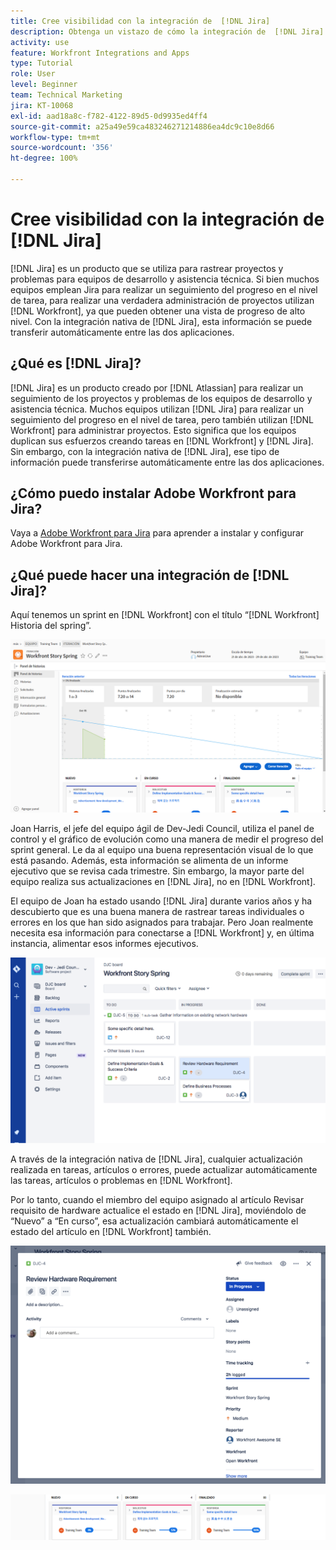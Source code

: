 ```yaml
---
title: Cree visibilidad con la integración de  [!DNL Jira]
description: Obtenga un vistazo de cómo la integración de  [!DNL Jira]  puede crear visibilidad sobre lo que está haciendo su equipo.
activity: use
feature: Workfront Integrations and Apps
type: Tutorial
role: User
level: Beginner
team: Technical Marketing
jira: KT-10068
exl-id: aad18a8c-f782-4122-89d5-0d9935ed4ff4
source-git-commit: a25a49e59ca483246271214886ea4dc9c10e8d66
workflow-type: tm+mt
source-wordcount: '356'
ht-degree: 100%

---
```


# Cree visibilidad con la integración de [!DNL Jira]

[!DNL Jira] es un producto que se utiliza para rastrear proyectos y problemas para equipos de desarrollo y asistencia técnica. Si bien muchos equipos emplean Jira para realizar un seguimiento del progreso en el nivel de tarea, para realizar una verdadera administración de proyectos utilizan [!DNL Workfront], ya que pueden obtener una vista de progreso de alto nivel. Con la integración nativa de [!DNL Jira], esta información se puede transferir automáticamente entre las dos aplicaciones.

## ¿Qué es [!DNL Jira]?

[!DNL Jira] es un producto creado por [!DNL Atlassian] para realizar un seguimiento de los proyectos y problemas de los equipos de desarrollo y asistencia técnica. Muchos equipos utilizan [!DNL Jira] para realizar un seguimiento del progreso en el nivel de tarea, pero también utilizan [!DNL Workfront] para administrar proyectos. Esto significa que los equipos duplican sus esfuerzos creando tareas en [!DNL Workfront] y [!DNL Jira]. Sin embargo, con la integración nativa de [!DNL Jira], ese tipo de información puede transferirse automáticamente entre las dos aplicaciones.

## ¿Cómo puedo instalar Adobe Workfront para Jira?

Vaya a [Adobe Workfront para Jira](https://experienceleague.adobe.com/docs/workfront/using/adobe-workfront-integrations/workfront-for-jira/workfront-for-jira.html?lang=es) para aprender a instalar y configurar Adobe Workfront para Jira.

## ¿Qué puede hacer una integración de [!DNL Jira]?

Aquí tenemos un sprint en [!DNL Workfront] con el título “[!DNL Workfront] Historia del spring”.

![Gráfico de evolución del guion gráfico](assets/Jira01.png)

Joan Harris, el jefe del equipo ágil de Dev-Jedi Council, utiliza el panel de control y el gráfico de evolución como una manera de medir el progreso del sprint general. Le da al equipo una buena representación visual de lo que está pasando. Además, esta información se alimenta de un informe ejecutivo que se revisa cada trimestre. Sin embargo, la mayor parte del equipo realiza sus actualizaciones en [!DNL Jira], no en [!DNL Workfront].

El equipo de Joan ha estado usando [!DNL Jira] durante varios años y ha descubierto que es una buena manera de rastrear tareas individuales o errores en los que han sido asignados para trabajar. Pero Joan realmente necesita esa información para conectarse a [!DNL Workfront] y, en última instancia, alimentar esos informes ejecutivos.

![Guion gráfico de Jira](assets/Jira02.png)

A través de la integración nativa de [!DNL Jira], cualquier actualización realizada en tareas, artículos o errores, puede actualizar automáticamente las tareas, artículos o problemas en [!DNL Workfront].

Por lo tanto, cuando el miembro del equipo asignado al artículo Revisar requisito de hardware actualice el estado en [!DNL Jira], moviéndolo de “Nuevo” a “En curso”, esa actualización cambiará automáticamente el estado del artículo en [!DNL Workfront] también.

![Página de estado de Jira](assets/Jira03.png)

![Columnas de estado](assets/Jira04.png)
